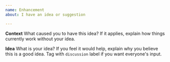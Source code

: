 ```yaml
---
name: Enhancement
about: I have an idea or suggestion

---
```


**Context** 
What caused you to have this idea? If it applies, explain how things currently work without your idea.

**Idea**
What is your idea? If you feel it would help, explain why you believe this is a good idea. Tag with `discussion` label if you want everyone's input.
